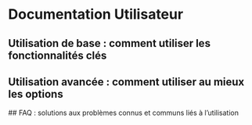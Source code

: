 # Documentation Utilisateur

## Utilisation de base : comment utiliser les fonctionnalités clés

## Utilisation avancée : comment utiliser au mieux les options

## FAQ : solutions aux problèmes connus et communs liés à l’utilisation

